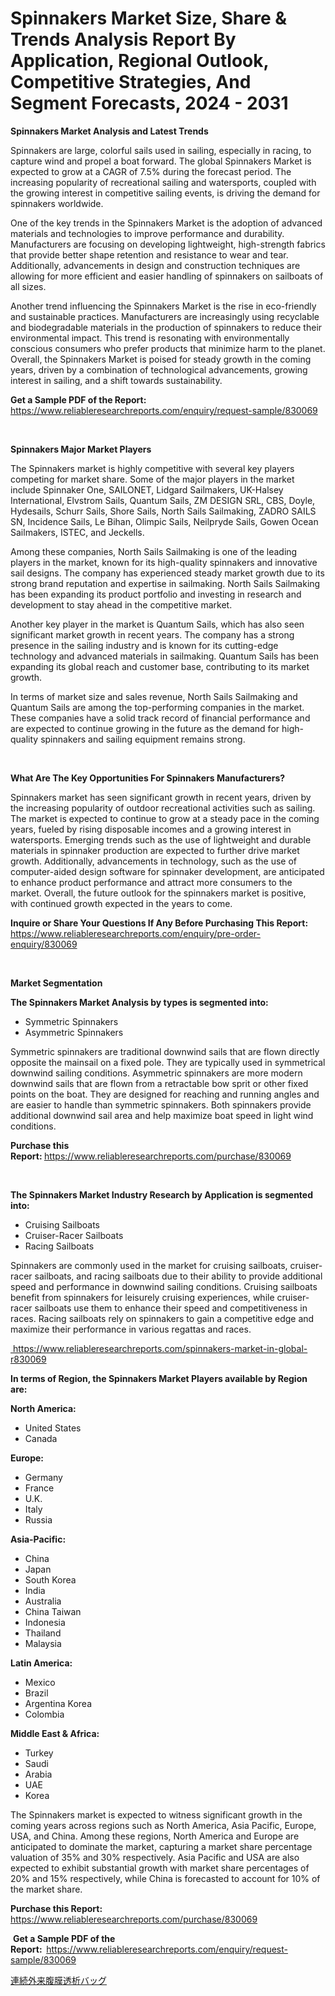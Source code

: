 <p><h1>Spinnakers Market Size, Share & Trends Analysis Report By Application, Regional Outlook, Competitive Strategies, And Segment Forecasts, 2024 - 2031</h1></p><p><strong>Spinnakers Market Analysis and Latest Trends</strong></p>
<p><p>Spinnakers are large, colorful sails used in sailing, especially in racing, to capture wind and propel a boat forward. The global Spinnakers Market is expected to grow at a CAGR of 7.5% during the forecast period. The increasing popularity of recreational sailing and watersports, coupled with the growing interest in competitive sailing events, is driving the demand for spinnakers worldwide.</p><p>One of the key trends in the Spinnakers Market is the adoption of advanced materials and technologies to improve performance and durability. Manufacturers are focusing on developing lightweight, high-strength fabrics that provide better shape retention and resistance to wear and tear. Additionally, advancements in design and construction techniques are allowing for more efficient and easier handling of spinnakers on sailboats of all sizes.</p><p>Another trend influencing the Spinnakers Market is the rise in eco-friendly and sustainable practices. Manufacturers are increasingly using recyclable and biodegradable materials in the production of spinnakers to reduce their environmental impact. This trend is resonating with environmentally conscious consumers who prefer products that minimize harm to the planet. Overall, the Spinnakers Market is poised for steady growth in the coming years, driven by a combination of technological advancements, growing interest in sailing, and a shift towards sustainability.</p></p>
<p><strong>Get a Sample PDF of the Report:&nbsp;</strong> <a href="https://www.reliableresearchreports.com/enquiry/request-sample/830069">https://www.reliableresearchreports.com/enquiry/request-sample/830069</a></p>
<p>&nbsp;</p>
<p><strong>Spinnakers Major Market Players</strong></p>
<p><p>The Spinnakers market is highly competitive with several key players competing for market share. Some of the major players in the market include Spinnaker One, SAILONET, Lidgard Sailmakers, UK-Halsey International, Elvstrom Sails, Quantum Sails, ZM DESIGN SRL, CBS, Doyle, Hydesails, Schurr Sails, Shore Sails, North Sails Sailmaking, ZADRO SAILS SN, Incidence Sails, Le Bihan, Olimpic Sails, Neilpryde Sails, Gowen Ocean Sailmakers, ISTEC, and Jeckells.</p><p>Among these companies, North Sails Sailmaking is one of the leading players in the market, known for its high-quality spinnakers and innovative sail designs. The company has experienced steady market growth due to its strong brand reputation and expertise in sailmaking. North Sails Sailmaking has been expanding its product portfolio and investing in research and development to stay ahead in the competitive market.</p><p>Another key player in the market is Quantum Sails, which has also seen significant market growth in recent years. The company has a strong presence in the sailing industry and is known for its cutting-edge technology and advanced materials in sailmaking. Quantum Sails has been expanding its global reach and customer base, contributing to its market growth.</p><p>In terms of market size and sales revenue, North Sails Sailmaking and Quantum Sails are among the top-performing companies in the market. These companies have a solid track record of financial performance and are expected to continue growing in the future as the demand for high-quality spinnakers and sailing equipment remains strong.</p></p>
<p>&nbsp;</p>
<p><strong>What Are The Key Opportunities For Spinnakers Manufacturers?</strong></p>
<p><p>Spinnakers market has seen significant growth in recent years, driven by the increasing popularity of outdoor recreational activities such as sailing. The market is expected to continue to grow at a steady pace in the coming years, fueled by rising disposable incomes and a growing interest in watersports. Emerging trends such as the use of lightweight and durable materials in spinnaker production are expected to further drive market growth. Additionally, advancements in technology, such as the use of computer-aided design software for spinnaker development, are anticipated to enhance product performance and attract more consumers to the market. Overall, the future outlook for the spinnakers market is positive, with continued growth expected in the years to come.</p></p>
<p><strong>Inquire or Share Your Questions If Any Before Purchasing This Report:</strong> <a href="https://www.reliableresearchreports.com/enquiry/pre-order-enquiry/830069">https://www.reliableresearchreports.com/enquiry/pre-order-enquiry/830069</a></p>
<p>&nbsp;</p>
<p><strong>Market Segmentation</strong></p>
<p><strong>The Spinnakers Market Analysis by types is segmented into:</strong></p>
<p><ul><li>Symmetric Spinnakers</li><li>Asymmetric Spinnakers</li></ul></p>
<p><p>Symmetric spinnakers are traditional downwind sails that are flown directly opposite the mainsail on a fixed pole. They are typically used in symmetrical downwind sailing conditions. Asymmetric spinnakers are more modern downwind sails that are flown from a retractable bow sprit or other fixed points on the boat. They are designed for reaching and running angles and are easier to handle than symmetric spinnakers. Both spinnakers provide additional downwind sail area and help maximize boat speed in light wind conditions.</p></p>
<p><strong>Purchase this Report:&nbsp;</strong><a href="https://www.reliableresearchreports.com/purchase/830069">https://www.reliableresearchreports.com/purchase/830069</a></p>
<p>&nbsp;</p>
<p><strong>The Spinnakers Market Industry Research by Application is segmented into:</strong></p>
<p><ul><li>Cruising Sailboats</li><li>Cruiser-Racer Sailboats</li><li>Racing Sailboats</li></ul></p>
<p><p>Spinnakers are commonly used in the market for cruising sailboats, cruiser-racer sailboats, and racing sailboats due to their ability to provide additional speed and performance in downwind sailing conditions. Cruising sailboats benefit from spinnakers for leisurely cruising experiences, while cruiser-racer sailboats use them to enhance their speed and competitiveness in races. Racing sailboats rely on spinnakers to gain a competitive edge and maximize their performance in various regattas and races.</p></p>
<p><a href="https://www.reliableresearchreports.com/spinnakers-market-in-global-r830069">&nbsp;https://www.reliableresearchreports.com/spinnakers-market-in-global-r830069</a></p>
<p><strong>In terms of Region, the Spinnakers Market Players available by Region are:</strong></p>
<p>
    <p> <strong> North America: </strong>
        <ul>
            <li>United States</li>
            <li>Canada</li>
        </ul>
        </p> 
    <p> <strong> Europe: </strong>
        <ul>
            <li>Germany</li>
            <li>France</li>
            <li>U.K.</li>
            <li>Italy</li>
            <li>Russia</li>
        </ul>
        </p> 
    <p> <strong> Asia-Pacific: </strong>
        <ul>
            <li>China</li>
            <li>Japan</li>
            <li>South Korea</li>
            <li>India</li>
            <li>Australia</li>
            <li>China Taiwan</li>
            <li>Indonesia</li>
            <li>Thailand</li>
            <li>Malaysia</li>
        </ul>
        </p> 
    <p> <strong> Latin America: </strong>
        <ul>
            <li>Mexico</li>
            <li>Brazil</li>
            <li>Argentina Korea</li>
            <li>Colombia</li>
        </ul>
        </p> 
    <p> <strong> Middle East & Africa: </strong>
        <ul>
            <li>Turkey</li>
            <li>Saudi</li>
            <li>Arabia</li>
            <li>UAE</li>
            <li>Korea</li>
        </ul>
    </p>
    </p>
<p><p>The Spinnakers market is expected to witness significant growth in the coming years across regions such as North America, Asia Pacific, Europe, USA, and China. Among these regions, North America and Europe are anticipated to dominate the market, capturing a market share percentage valuation of 35% and 30% respectively. Asia Pacific and USA are also expected to exhibit substantial growth with market share percentages of 20% and 15% respectively, while China is forecasted to account for 10% of the market share.</p></p>
<p><strong>Purchase this Report: </strong><a href="https://www.reliableresearchreports.com/purchase/830069">https://www.reliableresearchreports.com/purchase/830069</a></p>
<p>&nbsp;<strong>Get a Sample PDF of the Report:&nbsp;&nbsp;</strong><a href="https://www.reliableresearchreports.com/enquiry/request-sample/830069">https://www.reliableresearchreports.com/enquiry/request-sample/830069</a></p>
<p><strong></strong></p>
<p><p><a href="https://medium.com/@oliveyew35/%E9%80%A3%E7%B6%9A%E7%A7%BB%E5%8B%95%E8%85%B9%E8%86%9C%E9%80%8F%E6%9E%90%E3%83%90%E3%83%83%E3%82%B0%E5%B8%82%E5%A0%B4%E3%81%AE%E5%8B%95%E5%90%91%E3%81%A8%E5%88%86%E6%9E%90-%E5%B0%86%E6%9D%A5%E3%81%AE%E6%88%90%E9%95%B7%E3%81%AE%E6%A9%9F%E4%BC%9A%E3%81%A8%E8%AA%B2%E9%A1%8C-2024%E5%B9%B4-2031%E5%B9%B4-55403cc0bc29">連続外来腹膜透析バッグ</a></p></p>